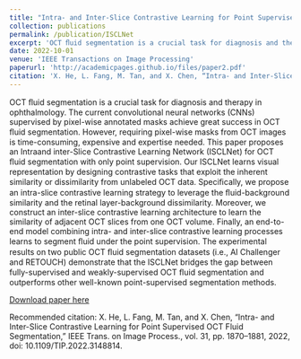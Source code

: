 ```yaml
---
title: "Intra- and Inter-Slice Contrastive Learning for Point Supervised OCT Fluid Segmentation"
collection: publications
permalink: /publication/ISCLNet
excerpt: 'OCT ﬂuid segmentation is a crucial task for diagnosis and therapy in ophthalmology. The current convolutional neural networks (CNNs) supervised by pixel-wise annotated masks achieve great success in OCT ﬂuid segmentation. However, requiring pixel-wise masks from OCT images is time-consuming, expensive and expertise needed. This paper proposes an Intraand inter-Slice Contrastive Learning Network (ISCLNet) for OCT ﬂuid segmentation with only point supervision. Our ISCLNet learns visual representation by designing contrastive tasks that exploit the inherent similarity or dissimilarity from unlabeled OCT data. Speciﬁcally, we propose an intra-slice contrastive learning strategy to leverage the ﬂuid-background similarity and the retinal layer-background dissimilarity. Moreover, we construct an inter-slice contrastive learning architecture to learn the similarity of adjacent OCT slices from one OCT volume. Finally, an end-to-end model combining intra- and inter-slice contrastive learning processes learns to segment ﬂuid under the point supervision. The experimental results on two public OCT ﬂuid segmentation datasets (i.e., AI Challenger and RETOUCH) demonstrate that the ISCLNet bridges the gap between fully-supervised and weakly-supervised OCT ﬂuid segmentation and outperforms other well-known point-supervised segmentation methods.'
date: 2022-10-01
venue: 'IEEE Transactions on Image Processing'
paperurl: 'http://academicpages.github.io/files/paper2.pdf'
citation: 'X. He, L. Fang, M. Tan, and X. Chen, “Intra- and Inter-Slice Contrastive Learning for Point Supervised OCT Fluid Segmentation,” IEEE Trans. on Image Process., vol. 31, pp. 1870–1881, 2022, doi: 10.1109/TIP.2022.3148814.'
---
```

OCT ﬂuid segmentation is a crucial task for diagnosis and therapy in ophthalmology. The current convolutional neural networks (CNNs) supervised by pixel-wise annotated masks achieve great success in OCT ﬂuid segmentation. However, requiring pixel-wise masks from OCT images is time-consuming, expensive and expertise needed. This paper proposes an Intraand inter-Slice Contrastive Learning Network (ISCLNet) for OCT ﬂuid segmentation with only point supervision. Our ISCLNet learns visual representation by designing contrastive tasks that exploit the inherent similarity or dissimilarity from unlabeled OCT data. Speciﬁcally, we propose an intra-slice contrastive learning strategy to leverage the ﬂuid-background similarity and the retinal layer-background dissimilarity. Moreover, we construct an inter-slice contrastive learning architecture to learn the similarity of adjacent OCT slices from one OCT volume. Finally, an end-to-end model combining intra- and inter-slice contrastive learning processes learns to segment ﬂuid under the point supervision. The experimental results on two public OCT ﬂuid segmentation datasets (i.e., AI Challenger and RETOUCH) demonstrate that the ISCLNet bridges the gap between fully-supervised and weakly-supervised OCT ﬂuid segmentation and outperforms other well-known point-supervised segmentation methods.

[Download paper here](http://academicpages.github.io/files/paper2.pdf)

Recommended citation: X. He, L. Fang, M. Tan, and X. Chen, “Intra- and Inter-Slice Contrastive Learning for Point Supervised OCT Fluid Segmentation,” IEEE Trans. on Image Process., vol. 31, pp. 1870–1881, 2022, doi: 10.1109/TIP.2022.3148814.

